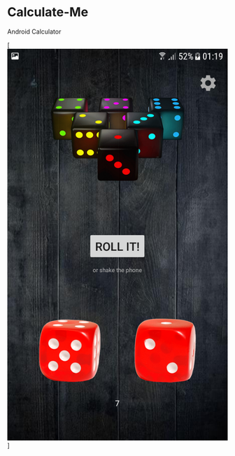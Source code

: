 # Calculate-Me
Android Calculator

[![Screenshot](https://raw.githubusercontent.com/iamserj/dice-game-android/main/Screenshot_20201010-011958.png)]
